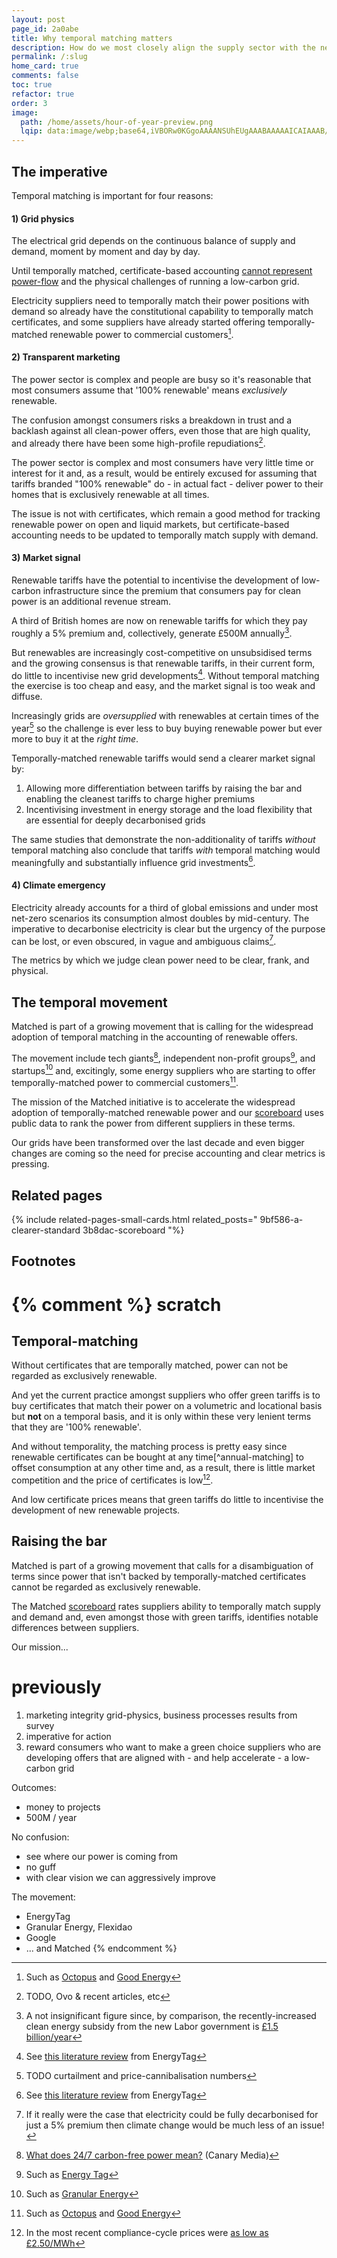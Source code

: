 ```yaml
---
layout: post
page_id: 2a0abe
title: Why temporal matching matters
description: How do we most closely align the supply sector with the needs of a low-carbon grid?
permalink: /:slug
home_card: true
comments: false
toc: true
refactor: true
order: 3
image:
  path: /home/assets/hour-of-year-preview.png
  lqip: data:image/webp;base64,iVBORw0KGgoAAAANSUhEUgAAABAAAAAICAIAAAB/FOjAAAAA9UlEQVR4nC3DWVLcQBAE0Kylu6VZOAPH51Q+AQEOkMWMWpXJj1/Esz9vr0fDz7B99X3Ys3mFwSyKbao/tT60PrkeGqe6lHv4w30z+1Zs9Ef5KRcQZC8M8gLevGbwCpLKr8w9/K/Fp/LrjF0+zQG41EuLeEe9+HnkSasSc0v/9vjw9q72yfynmDDBQmzUKu44p7sDzeVSzvDD/Md8R2yMzfKQCUh4l4hqpgt4uE9ZAekuAxwA9D9ggAFuSimNDUoooQCyQ904jItxAadVmAHo0Kq6o15QN9VVtYoDzC4NcIDDuaCmWZgZNMCreGfddd50XlSL2MVfIX2ozaLIFREAAAAASUVORK5CYII=
---
```


## The imperative
Temporal matching is important for four reasons:

#### 1) Grid physics
The electrical grid depends on the continuous balance of supply and demand, moment by moment and day by day.

Until temporally matched, certificate-based accounting [cannot represent power-flow](/a-clearer-standard) and the physical challenges of running a low-carbon grid.

Electricity suppliers need to temporally match their power positions with demand so already have the constitutional capability to temporally match certificates, and some suppliers have already started offering temporally-matched renewable power to commercial customers[^good-energy].

#### 2) Transparent marketing
The power sector is complex and people are busy so it's reasonable that most consumers assume that '100% renewable' means _exclusively_ renewable.

The confusion amongst consumers risks a breakdown in trust and a backlash against all clean-power offers, even those that are high quality, and already there have been some high-profile repudiations[^repudiations].

The power sector is complex and most consumers have very little time or interest for it and, as a result, would be entirely excused for assuming that tariffs branded "100% renewable" do - in actual fact - deliver power to their homes that is exclusively renewable at all times.

[^repudiations]: TODO, Ovo & recent articles, etc

The issue is not with certificates, which remain a good method for tracking renewable power on open and liquid markets, but certificate-based accounting needs to be updated to temporally match supply with demand.

#### 3) Market signal
Renewable tariffs have the potential to incentivise the development of low-carbon infrastructure since the premium that consumers pay for clean power is an additional revenue stream.

A third of British homes are now on renewable tariffs for which they pay roughly a 5% premium and, collectively, generate £500M annually[^market-signal].

[^market-signal]: A not insignificant figure since, by comparison, the recently-increased clean energy subsidy from the new Labor government is [£1.5 billion/year](https://www.gov.uk/government/news/record-breaking-funding-for-clean-energy-in-britain)

But renewables are increasingly cost-competitive on unsubsidised terms and the growing consensus is that renewable tariffs, in their current form, do little to incentivise new grid developments[^energy-tag-additionality]. Without temporal matching the exercise is too cheap and easy, and the market signal is too weak and diffuse.

Increasingly grids are _oversupplied_ with renewables at certain times of the year[^curtailment] so the challenge is ever less to buy buying renewable power but ever more to buy it at the _right time_.

[^curtailment]: TODO curtailment and price-cannibalisation numbers

Temporally-matched renewable tariffs would send a clearer market signal by:
1. Allowing more differentiation between tariffs by raising the bar and enabling the cleanest tariffs to charge higher premiums
2. Incentivising investment in energy storage and the load flexibility that are essential for deeply decarbonised grids

The same studies that demonstrate the non-additionality of tariffs _without_ temporal matching also conclude that tariffs _with_ temporal matching would meaningfully and substantially influence grid investments[^energy-tag-additionality].

[^energy-tag-additionality]: See [this literature review](https://energytag.org/impact-scientific-consensus-on-the-benefits-of-granular-accounting) from EnergyTag

#### 4) Climate emergency
Electricity already accounts for a third of global emissions and under most net-zero scenarios its consumption almost doubles by mid-century.
The imperative to decarbonise electricity is clear but the urgency of the purpose can be lost, or even obscured, in vague and ambiguous claims[^5-pct].

[^5-pct]: If it really were the case that electricity could be fully decarbonised for just a 5% premium then climate change would be much less of an issue!

The metrics by which we judge clean power need to be clear, frank, and physical.

## The temporal movement
<!-- ![The hourly view](/home/assets/hour-of-year.png){: w="450" h="300" .right}
_An hour-by-hour view of the carbon intensity of a Californian generation portfolio that is volumetrically matched[^peninsula-clean-energy]._
-->
Matched is part of a growing movement that is calling for the widespread adoption of temporal matching in the accounting of renewable offers.

The movement include tech giants[^google-microsoft], independent non-profit groups[^energy-tag], and startups[^granular-energy] and, excitingly, some energy suppliers who are starting to offer temporally-matched power to commercial customers[^good-energy].

The mission of the Matched initiative is to accelerate the widespread adoption of temporally-matched renewable power and our [scoreboard](/scoreboard) uses public data to rank the power from different suppliers in these terms.

Our grids have been transformed over the last decade and even bigger changes are coming so the need for precise accounting and clear metrics is pressing.


[^google-microsoft]: [What does 24/7 carbon-free power mean?](https://www.canarymedia.com/articles/clean-energy/google-and-others-have-committed-to-24-7-carbon-free-energy-what-does-that-mean) (Canary Media)
[^energy-tag]: Such as [Energy Tag](https://energytag.org/#top)
[^granular-energy]: Such as [Granular Energy](https://www.granular-energy.com/)
[^good-energy]: Such as [Octopus](https://octopus.energy/electric-match/) and [Good Energy](https://www.goodenergy.co.uk/business/insights/hourly-energy-matching-a-groundbreaking-service-for-good-energy-business-customers/)

[^peninsula-clean-energy]: Peninsula Clean Energy: ["Achieving 24/7 renewable energy by 2025"](https://www.peninsulacleanenergy.com/wp-content/uploads/2023/01/24-7-white-paper-2023.pdf)
## Related pages
{% include related-pages-small-cards.html related_posts="
  9bf586-a-clearer-standard
  3b8dac-scoreboard
"%}

## Footnotes


{% comment %}
scratch
====================

## Temporal-matching
Without certificates that are temporally matched, power can not be regarded as exclusively renewable.

And yet the current practice amongst suppliers who offer green tariffs is to buy certificates that match their power on a volumetric and locational basis but **not** on a temporal basis, and it is only within these very lenient terms that they are '100% renewable'.

And without temporality, the matching process is pretty easy since renewable certificates can be bought at any time[^annual-matching] to offset consumption at any other time and, as a result, there is little market competition and the price of certificates is low[^certificate-prices].

And low certificate prices means that green tariffs do little to incentivise the development of new renewable projects.


[^certificate-prices]: In the most recent compliance-cycle prices were [as low as £2.50/MWh](https://montelnews.com/news/7de0555e-2427-4726-9fc9-c7bd7560d10b/uk-rego-prices-slump-80-ahead-of-compliance-deadline)
## Raising the bar
Matched is part of a growing movement that calls for a disambiguation of terms since power that isn't backed by temporally-matched certificates cannot be regarded as exclusively renewable.

<!-- TODO: have a page on the temporal-matching movement -->

The Matched [scoreboard](/scoreboard) rates suppliers ability to temporally match supply and demand and, even amongst those with green tariffs, identifies notable differences between suppliers.

Our mission...




previously
====================

1. marketing integrity
  grid-physics, business processes
  results from survey
2. imperative for action
3. reward
    consumers who want to make a green choice
    suppliers who are developing offers that are aligned with - and help accelerate - a low-carbon grid

Outcomes:
- money to projects
- 500M / year

No confusion:
- see where our power is coming from
- no guff
- with clear vision we can aggressively improve

The movement:
- EnergyTag
- Granular Energy, Flexidao
- Google
- ... and Matched
{% endcomment %}
